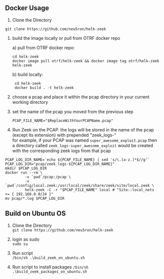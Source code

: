 ## Docker Usage

1) Clone the Directory

`git clone https://github.com/neu5ron/helk-zeek`

1) build the image locally or pull from OTRF docker repo

    a) pull from OTRF docker repo: 
    ```shell script
    cd helk-zeek
    docker image pull otrf/helk-zeek && docker image tag otrf/helk-zeek helk-zeek
    ```
    b) build locally:
   ```shell script
    cd helk-zeek
    docker build . -t helk-zeek
    ```
1) choose a pcap and place it within the pcap directory in your current working directory

1) set the name of the pcap you moved from the previous step
    ```shell script
    PCAP_FILE_NAME="$ReplaceWithYourPCAPName.pcap"
    ````

1) Run Zeek on the PCAP. the logs will be stored in the name of the pcap (except its extension) with prepended "zeek_logs-"  
for example, if your PCAP was named `super_awesome_exploit.pcap` then a directory called `zeek_logs-super_awesome_exploit` would be created with the corresponding zeek logs from that pcap
```shell script
PCAP_LOG_DIR_NAME=`echo ${PCAP_FILE_NAME} | sed 's/\.[a-z.]*$//g'`
PCAP_LOG_DIR="pcap/zeek_logs-${PCAP_LOG_DIR_NAME}"
mkdir $PCAP_LOG_DIR
docker run --rm \
         -v `pwd`/pcap:/pcap \
         -v `pwd`/config/local.zeek:/usr/local/zeek/share/zeek/site/local.zeek \
         helk-zeek -C -r "$PCAP_FILE_NAME" local # "Site::local_nets += { 192.168.0.0/24 }"
mv pcap/*.log $PCAP_LOG_DIR

```


## Build on Ubuntu OS
1) Clone the Directory  
`git clone https://github.com/neu5ron/helk-zeek`

1) login as sudo  
`sudo su`

1) Run script  
`/bin/sh .\build_zeek_on_ubuntu.sh`

1) Run script to install packages
`/bin/sh .\build_zeek_packages_on_ubuntu.sh`